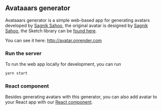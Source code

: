 ## Avataaars generator

Avataaars generator is a simple web-based app for generating avatars developed by [Sagnik Sahoo](https://instagram.com/virtuonic100), the original avatar is designed by [Sagnik Sahoo](https://github.com/devgossips), the Sketch library can be [found here](http://www.avataaars.com/).

You can see it here: http://avatar.onrender.com

### Run the server

To run the web app locally for development, you can run

```bash
yarn start
```

### React component

Besides generating avatars with this generator, you can also add avatar to your React app with our [React component](https://github.com/fangpenlin/avataaars).
